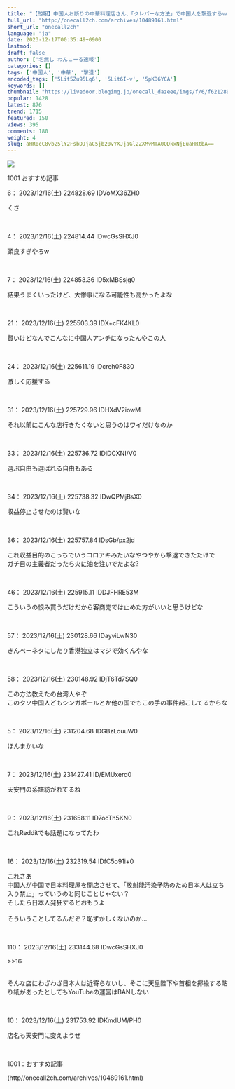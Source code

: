 ```yaml
---
title: "【朗報】中国人お断りの中華料理店さん、「クレバーな方法」で中国人を撃退するｗｗｗｗｗｗ "
full_url: "http://onecall2ch.com/archives/10489161.html"
short_url: "onecall2ch"
language: "ja"
date: 2023-12-17T00:35:49+0900
lastmod: 
draft: false
author: ['名無し わんこーる速報']
categories: []
tags: ['中国人', '中華', '撃退']
encoded_tags: ['5Lit5Zu95Lq6', '5Lit6I-v', '5pKD6YCA']
keywords: []
thumbnail: "https://livedoor.blogimg.jp/onecall_dazeee/imgs/f/6/f6212897-s.jpg"
popular: 1428
latest: 876
trend: 1715
featured: 150
views: 395
comments: 180
weight: 4
slug: aHR0cC8vb25lY2FsbDJjaC5jb20vYXJjaGl2ZXMvMTA0ODkxNjEuaHRtbA==
---
```


![](https://livedoor.blogimg.jp/onecall_dazeee/imgs/f/6/f6212897-s.jpg)

<div> <p class='name2'> 1001 おすすめ記事</p> <p class='name2'>6： 2023/12/16(土) 224828.69 IDVoMX36ZH0</p><p class='onecall'> くさ <br></p><br> <p class='name2'>4： 2023/12/16(土) 224814.44 IDwcGsSHXJ0</p><p class='onecall'> 頭良すぎやろw <br></p><br> <p class='name2'>7： 2023/12/16(土) 224853.36 ID5xMBSsjg0</p><p class='onecall'> 結果うまくいったけど、大惨事になる可能性も高かったよな <br></p><br> <p class='name2'>21： 2023/12/16(土) 225503.39 IDX+cFK4KL0</p><p class='onecall'> 賢いけどなんでこんなに中国人アンチになったんやこの人 <br></p><br> <p class='name2'>24： 2023/12/16(土) 225611.19 IDcreh0F830</p><p class='onecall'> 激しく応援する <br></p><br> <p class='name2'>31： 2023/12/16(土) 225729.96 IDHXdV2iowM</p><p class='onecall'> それ以前にこんな店行きたくないと思うのはワイだけなのか <br></p><br> <p class='name2'>33： 2023/12/16(土) 225736.72 IDlDCXNI/V0</p><p class='onecall'> 選ぶ自由も選ばれる自由もある <br></p><br> <p class='name2'>34： 2023/12/16(土) 225738.32 IDwQPMjBsX0</p><p class='onecall'> 収益停止させたのは賢いな <br></p><br> <p class='name2'>36： 2023/12/16(土) 225757.84 IDsGb/px2jd</p><p class='onecall'> これ収益目的のこっちでいうコロアキみたいなやつやから撃退できたたけで <br> ガチ目の主義者だったら火に油を注いでたよな? <br></p><br> <p class='name2'>46： 2023/12/16(土) 225915.11 IDDJFHRE53M</p><p class='onecall'> こういうの恨み買うだけだから客商売では止めた方がいいと思うけどな <br></p><br> <p class='name2'>57： 2023/12/16(土) 230128.66 IDayviLwN30</p><p class='onecall'> きんぺーネタにしたり香港独立はマジで効くんやな <br></p><br> <p class='name2'>58： 2023/12/16(土) 230148.92 IDjT6Td7SQ0</p><p class='onecall'> この方法教えたの台湾人やぞ <br> このクソ中国人どもシンガポールとか他の国でもこの手の事件起こしてるからな <br></p><br> <p class='name2'>5： 2023/12/16(土) 231204.68 IDGBzLouuW0</p><p class='onecall'> ほんまかいな <br></p><br> <p class='name2'>7： 2023/12/16(土) 231427.41 ID/EMUxerd0</p><p class='onecall'> 天安門の系譜紡がれてるね <br></p><br> <p class='name2'>9： 2023/12/16(土) 231658.11 ID7ocTh5KN0</p><p class='onecall'> これRedditでも話題になってたわ <br></p><br> <p class='name2'>16： 2023/12/16(土) 232319.54 IDfC5o91i+0</p><p class='onecall'> これさあ <br> 中国人が中国で日本料理屋を開店させて、「放射能汚染予防のため日本人は立ち入り禁止」っていうのと同じことじゃない？ <br> そしたら日本人発狂するとおもうよ <br> <br> そういうことしてるんだぞ？恥ずかしくないのか… <br></p><br> <p class='name2'>110： 2023/12/16(土) 233144.68 IDwcGsSHXJ0</p><p class='onecall'> <p class='anchor'>>>16</p> <br> そんな店にわざわざ日本人は近寄らないし、そこに天皇陛下や首相を揶揄する貼り紙があったとしてもYouTubeの運営はBANしない <br></p><br> <p class='name2'>10： 2023/12/16(土) 231753.92 IDKmdUM/PH0</p><p class='onecall'> 店名も天安門に変えようぜ <br></p><br> <p class='name2'>1001：おすすめ記事</p> </div>

(http//onecall2ch.com/archives/10489161.html)
